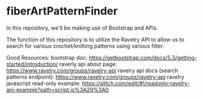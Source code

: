 # fiberArtPatternFinder

In this repository, we'll be making use of Bootstrap and APIs. 

The function of this repository is to utilize the Ravelry API to allow us to search for various crochet/knitting patterns using various filter.

Good Resources:
bootstrap doc: https://getbootstrap.com/docs/5.3/getting-started/introduction/
raverly api about page: https://www.ravelry.com/groups/ravelry-api
ravelry api docs (search patterns endpoint): https://www.ravelry.com/groups/ravelry-api
ravelry javascript read-only example: https://glitch.com/edit/#!/readonly-ravelry-api-example?path=script.js%3A29%3A0